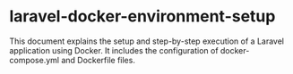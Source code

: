 # laravel-docker-environment-setup
This document explains the setup and step-by-step execution of a Laravel application using Docker. It includes the configuration of docker-compose.yml and Dockerfile files.
